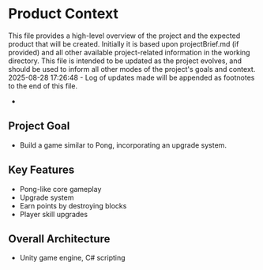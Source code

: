 # Product Context

This file provides a high-level overview of the project and the expected product that will be created. Initially it is based upon projectBrief.md (if provided) and all other available project-related information in the working directory. This file is intended to be updated as the project evolves, and should be used to inform all other modes of the project's goals and context.
2025-08-28 17:26:48 - Log of updates made will be appended as footnotes to the end of this file.

*

## Project Goal

*   Build a game similar to Pong, incorporating an upgrade system.

## Key Features

*   Pong-like core gameplay
*   Upgrade system
*   Earn points by destroying blocks
*   Player skill upgrades

## Overall Architecture

*   Unity game engine, C# scripting